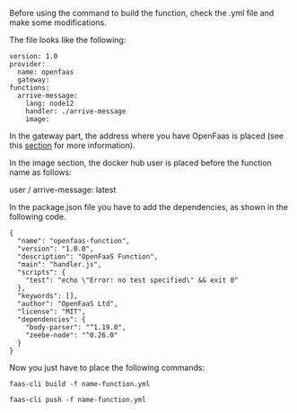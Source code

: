 Before using the command to build the function, check the .yml file and make some modifications.

The file looks like the following:

```
version: 1.0
provider:
  name: openfaas
  gateway: 
functions:
  arrive-message:
    lang: node12
    handler: ./arrive-message
    image: 
```

In the gateway part, the address where you have OpenFaas is placed (see this [section](https://github.com/AngelAngelopoulos/ERP-BPM-integration/wiki/Open-faas-%28faas-cli%29-Environment) for more information).

In the image section, the docker hub user is placed before the function name as follows:

user / arrive-message: latest


In the package.json file you have to add the dependencies, as shown in the following code.

```
{
  "name": "openfaas-function",
  "version": "1.0.0",
  "description": "OpenFaaS Function",
  "main": "handler.js",
  "scripts": {
    "test": "echo \"Error: no test specified\" && exit 0"
  },
  "keywords": [],
  "author": "OpenFaaS Ltd",
  "license": "MIT",
  "dependencies": {
    "body-parser": "^1.19.0",
    "zeebe-node": "^0.26.0"
  }
}
```
Now you just have to place the following commands:
```
faas-cli build -f name-function.yml  
```
```
faas-cli push -f name-function.yml  
```

